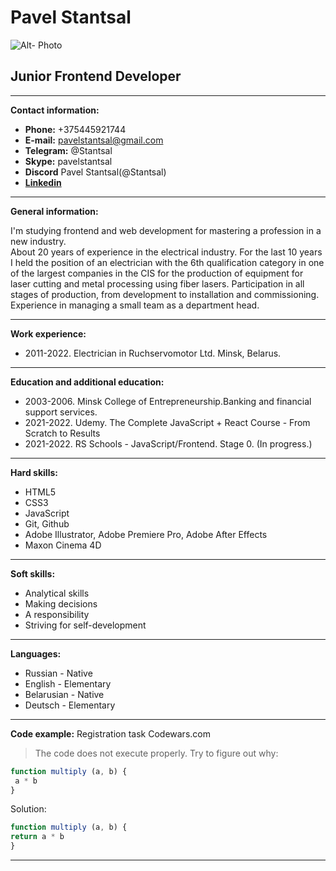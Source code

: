 # Pavel Stantsal

![Alt- Photo](https://avatars.githubusercontent.com/u/89770451?s=400&u=1f47df1aeab9d7f0fb0b0ce2faf760b39c45a5c2&v=4)

## Junior Frontend Developer

***
**Contact information:**

+ **Phone:** +375445921744
+ **E-mail:** pavelstantsal@gmail.com
+ **Telegram:** @Stantsal
+ **Skype:** pavelstantsal
+ **Discord** Pavel Stantsal(@Stantsal)
+ [**Linkedin**](www.linkedin.com/in/pavelstantsal)

***  
**General information:**
  
 I'm studying frontend and web development for mastering a profession in a new industry.  
 About 20 years of experience in the electrical industry. For the last 10 years I held the position of an electrician with the 6th qualification category in one of the largest companies in the CIS for the production of equipment for laser cutting and metal processing using fiber lasers. Participation in all stages of production, from development to installation and commissioning. Experience in managing a small team as a department head.

***
**Work experience:**

+ 2011-2022. Electrician in Ruchservomotor Ltd. Minsk, Belarus.

***
**Education and additional education:**

+ 2003-2006.
Minsk College of Entrepreneurship.Banking and financial support services.
+ 2021-2022.
Udemy. The Complete JavaScript + React Course - From Scratch to Results
+ 2021-2022.
RS Schools - JavaScript/Frontend. Stage 0. (In progress.)

***
**Hard skills:**

+ HTML5
+ CSS3
+ JavaScript
+ Git, Github
+ Adobe Illustrator, Adobe Premiere Pro, Adobe After Effects
+ Maxon Cinema 4D

***
**Soft skills:**  

+ Analytical skills
+ Making decisions
+ A responsibility
+ Striving for self-development

***
**Languages:**

+ Russian - Native
+ English - Elementary
+ Belarusian - Native
+ Deutsch - Elementary

***
**Code example:**
Registration task Codewars.com
> The code does not execute properly. Try to figure out why:

```javascript
function multiply (a, b) {
 a * b
} 
```

Solution:

```javascript
function multiply (a, b) {
return a * b
}
```

***
